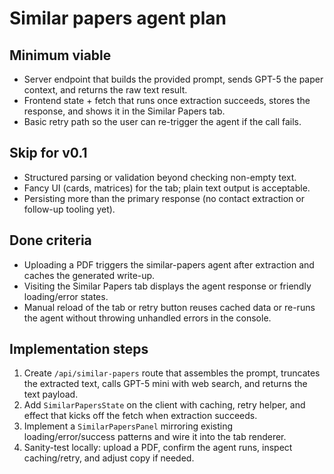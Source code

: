 # Similar papers agent plan

## Minimum viable
- Server endpoint that builds the provided prompt, sends GPT-5 the paper context, and returns the raw text result.
- Frontend state + fetch that runs once extraction succeeds, stores the response, and shows it in the Similar Papers tab.
- Basic retry path so the user can re-trigger the agent if the call fails.

## Skip for v0.1
- Structured parsing or validation beyond checking non-empty text.
- Fancy UI (cards, matrices) for the tab; plain text output is acceptable.
- Persisting more than the primary response (no contact extraction or follow-up tooling yet).

## Done criteria
- Uploading a PDF triggers the similar-papers agent after extraction and caches the generated write-up.
- Visiting the Similar Papers tab displays the agent response or friendly loading/error states.
- Manual reload of the tab or retry button reuses cached data or re-runs the agent without throwing unhandled errors in the console.

## Implementation steps
1. Create `/api/similar-papers` route that assembles the prompt, truncates the extracted text, calls GPT-5 mini with web search, and returns the text payload.
2. Add `SimilarPapersState` on the client with caching, retry helper, and effect that kicks off the fetch when extraction succeeds.
3. Implement a `SimilarPapersPanel` mirroring existing loading/error/success patterns and wire it into the tab renderer.
4. Sanity-test locally: upload a PDF, confirm the agent runs, inspect caching/retry, and adjust copy if needed.
